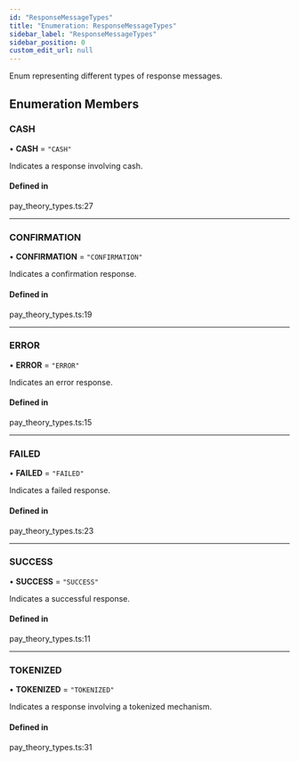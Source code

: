 ```yaml
---
id: "ResponseMessageTypes"
title: "Enumeration: ResponseMessageTypes"
sidebar_label: "ResponseMessageTypes"
sidebar_position: 0
custom_edit_url: null
---
```


Enum representing different types of response messages.

## Enumeration Members

### CASH

• **CASH** = ``"CASH"``

Indicates a response involving cash.

#### Defined in

pay_theory_types.ts:27

___

### CONFIRMATION

• **CONFIRMATION** = ``"CONFIRMATION"``

Indicates a confirmation response.

#### Defined in

pay_theory_types.ts:19

___

### ERROR

• **ERROR** = ``"ERROR"``

Indicates an error response.

#### Defined in

pay_theory_types.ts:15

___

### FAILED

• **FAILED** = ``"FAILED"``

Indicates a failed response.

#### Defined in

pay_theory_types.ts:23

___

### SUCCESS

• **SUCCESS** = ``"SUCCESS"``

Indicates a successful response.

#### Defined in

pay_theory_types.ts:11

___

### TOKENIZED

• **TOKENIZED** = ``"TOKENIZED"``

Indicates a response involving a tokenized mechanism.

#### Defined in

pay_theory_types.ts:31
